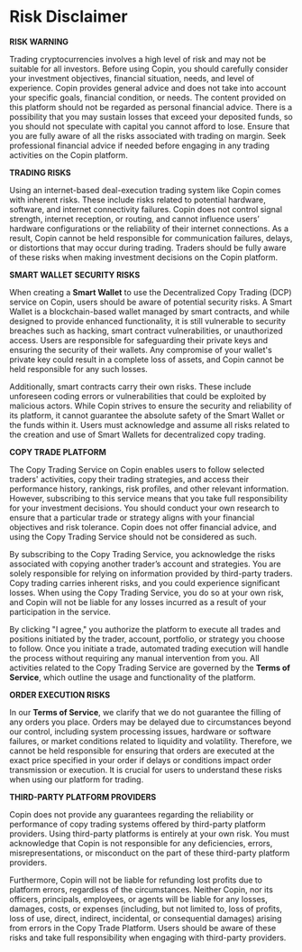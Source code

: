 # Risk Disclaimer

**RISK WARNING**

Trading cryptocurrencies involves a high level of risk and may not be suitable for all investors. Before using Copin, you should carefully consider your investment objectives, financial situation, needs, and level of experience. Copin provides general advice and does not take into account your specific goals, financial condition, or needs. The content provided on this platform should not be regarded as personal financial advice. There is a possibility that you may sustain losses that exceed your deposited funds, so you should not speculate with capital you cannot afford to lose. Ensure that you are fully aware of all the risks associated with trading on margin. Seek professional financial advice if needed before engaging in any trading activities on the Copin platform.

**TRADING RISKS**

Using an internet-based deal-execution trading system like Copin comes with inherent risks. These include risks related to potential hardware, software, and internet connectivity failures. Copin does not control signal strength, internet reception, or routing, and cannot influence users’ hardware configurations or the reliability of their internet connections. As a result, Copin cannot be held responsible for communication failures, delays, or distortions that may occur during trading. Traders should be fully aware of these risks when making investment decisions on the Copin platform.

**SMART WALLET SECURITY RISKS**

When creating a **Smart Wallet** to use the Decentralized Copy Trading (DCP) service on Copin, users should be aware of potential security risks. A Smart Wallet is a blockchain-based wallet managed by smart contracts, and while designed to provide enhanced functionality, it is still vulnerable to security breaches such as hacking, smart contract vulnerabilities, or unauthorized access. Users are responsible for safeguarding their private keys and ensuring the security of their wallets. Any compromise of your wallet's private key could result in a complete loss of assets, and Copin cannot be held responsible for any such losses.

Additionally, smart contracts carry their own risks. These include unforeseen coding errors or vulnerabilities that could be exploited by malicious actors. While Copin strives to ensure the security and reliability of its platform, it cannot guarantee the absolute safety of the Smart Wallet or the funds within it. Users must acknowledge and assume all risks related to the creation and use of Smart Wallets for decentralized copy trading.

**COPY TRADE PLATFORM**

The Copy Trading Service on Copin enables users to follow selected traders' activities, copy their trading strategies, and access their performance history, rankings, risk profiles, and other relevant information. However, subscribing to this service means that you take full responsibility for your investment decisions. You should conduct your own research to ensure that a particular trade or strategy aligns with your financial objectives and risk tolerance. Copin does not offer financial advice, and using the Copy Trading Service should not be considered as such.

By subscribing to the Copy Trading Service, you acknowledge the risks associated with copying another trader’s account and strategies. You are solely responsible for relying on information provided by third-party traders. Copy trading carries inherent risks, and you could experience significant losses. When using the Copy Trading Service, you do so at your own risk, and Copin will not be liable for any losses incurred as a result of your participation in the service.

By clicking "I agree," you authorize the platform to execute all trades and positions initiated by the trader, account, portfolio, or strategy you choose to follow. Once you initiate a trade, automated trading execution will handle the process without requiring any manual intervention from you. All activities related to the Copy Trading Service are governed by the **Terms of Service**, which outline the usage and functionality of the platform.

**ORDER EXECUTION RISKS**

In our **Terms of Service**, we clarify that we do not guarantee the filling of any orders you place. Orders may be delayed due to circumstances beyond our control, including system processing issues, hardware or software failures, or market conditions related to liquidity and volatility. Therefore, we cannot be held responsible for ensuring that orders are executed at the exact price specified in your order if delays or conditions impact order transmission or execution. It is crucial for users to understand these risks when using our platform for trading.

**THIRD-PARTY PLATFORM PROVIDERS**

Copin does not provide any guarantees regarding the reliability or performance of copy trading systems offered by third-party platform providers. Using third-party platforms is entirely at your own risk. You must acknowledge that Copin is not responsible for any deficiencies, errors, misrepresentations, or misconduct on the part of these third-party platform providers.

Furthermore, Copin will not be liable for refunding lost profits due to platform errors, regardless of the circumstances. Neither Copin, nor its officers, principals, employees, or agents will be liable for any losses, damages, costs, or expenses (including, but not limited to, loss of profits, loss of use, direct, indirect, incidental, or consequential damages) arising from errors in the Copy Trade Platform. Users should be aware of these risks and take full responsibility when engaging with third-party providers.
